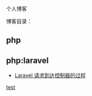 个人博客


博客目录：

## php
## php:laravel

* [Laravel 请求到达控制器的过程](/php/Laravel请求到达控制器的过程.md)








[test](/gitImg/test.jpg)